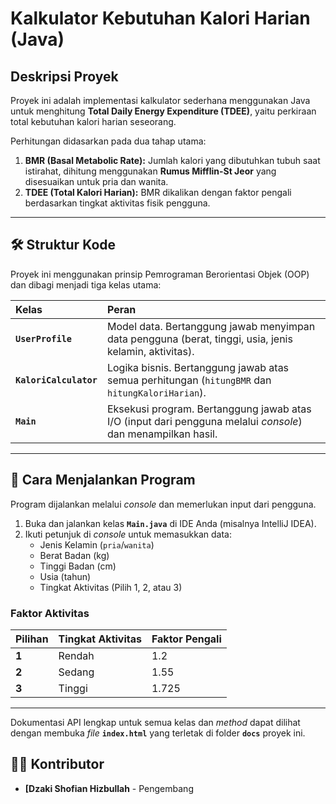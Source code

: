 # Kalkulator Kebutuhan Kalori Harian (Java)

##  Deskripsi Proyek

Proyek ini adalah implementasi kalkulator sederhana menggunakan Java untuk menghitung **Total Daily Energy Expenditure (TDEE)**, yaitu perkiraan total kebutuhan kalori harian seseorang.

Perhitungan didasarkan pada dua tahap utama:
1.  **BMR (Basal Metabolic Rate):** Jumlah kalori yang dibutuhkan tubuh saat istirahat, dihitung menggunakan **Rumus Mifflin-St Jeor** yang disesuaikan untuk pria dan wanita.
2.  **TDEE (Total Kalori Harian):** BMR dikalikan dengan faktor pengali berdasarkan tingkat aktivitas fisik pengguna.

---

## 🛠️ Struktur Kode

Proyek ini menggunakan prinsip Pemrograman Berorientasi Objek (OOP) dan dibagi menjadi tiga kelas utama:

| Kelas | Peran |
| :--- | :--- |
| **`UserProfile`** | Model data. Bertanggung jawab menyimpan data pengguna (berat, tinggi, usia, jenis kelamin, aktivitas). |
| **`KaloriCalculator`**| Logika bisnis. Bertanggung jawab atas semua perhitungan (`hitungBMR` dan `hitungKaloriHarian`). |
| **`Main`** | Eksekusi program. Bertanggung jawab atas I/O (input dari pengguna melalui *console*) dan menampilkan hasil. |

---

## 🚀 Cara Menjalankan Program

Program dijalankan melalui *console* dan memerlukan input dari pengguna.

1.  Buka dan jalankan kelas **`Main.java`** di IDE Anda (misalnya IntelliJ IDEA).
2.  Ikuti petunjuk di *console* untuk memasukkan data:
    * Jenis Kelamin (`pria`/`wanita`)
    * Berat Badan (kg)
    * Tinggi Badan (cm)
    * Usia (tahun)
    * Tingkat Aktivitas (Pilih 1, 2, atau 3)

### Faktor Aktivitas

|  Pilihan| Tingkat Aktivitas | Faktor Pengali |
|:-------| :--- | :--- |
| **1**  | Rendah | 1.2 |
| **2**  | Sedang | 1.55 |
| **3**  | Tinggi | 1.725 |
---

Dokumentasi API lengkap untuk semua kelas dan *method* dapat dilihat dengan membuka *file* **`index.html`** yang terletak di folder **`docs`** proyek ini.

## 🧑‍💻 Kontributor

* **[Dzaki Shofian Hizbullah** - Pengembang